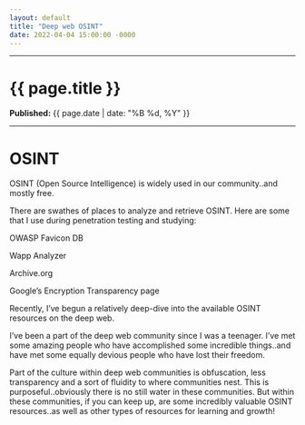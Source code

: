 ```yaml
---
layout: default
title: "Deep web OSINT"
date: 2022-04-04 15:00:00 -0000
---
```


---

# {{ page.title }}

**Published:** {{ page.date | date: "%B %d, %Y" }}

---

# OSINT

OSINT (Open Source Intelligence) is widely used in our community..and mostly free.

There are swathes of places to analyze and retrieve OSINT. Here are some that I use during penetration testing and studying:

OWASP Favicon DB

Wapp Analyzer

Archive.org

Google’s Encryption Transparency page

Recently, I’ve begun a relatively deep-dive into the available OSINT resources on the deep web.

I’ve been a part of the deep web community since I was a teenager. I’ve met some amazing people who have accomplished some incredible things..and have met some equally devious people who have lost their freedom.

Part of the culture within deep web communities is obfuscation, less transparency and a sort of fluidity to where communities nest. This is purposeful..obviously there is no still water in these communities. But within these communities, if you can keep up, are some incredibly valuable OSINT resources..as well as other types of resources for learning and growth!